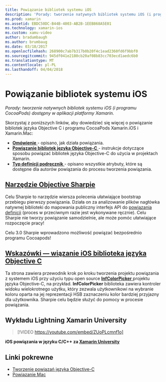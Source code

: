 ```yaml
---
title: Powiązanie bibliotek systemu iOS
description: 'Porady: tworzenie natywnych bibliotek systemu iOS (i programu CocoaPods) dostępny w aplikacji platformy Xamarin.'
ms.prod: xamarin
ms.assetid: EBDC50DC-B44B-4003-AB2B-1EEB868A5E01
ms.technology: xamarin-ios
ms.custom: xamu-video
author: bradumbaugh
ms.author: brumbaug
ms.date: 03/18/2017
ms.openlocfilehash: 268900c7ab7b317b0b20f4c1ead2360fd6f9bbf0
ms.sourcegitcommit: 945df041e2180cb20af08b83cc703ecd1aedc6b0
ms.translationtype: MT
ms.contentlocale: pl-PL
ms.lasthandoff: 04/04/2018
---
```

# <a name="binding-ios-libraries"></a>Powiązanie bibliotek systemu iOS

_Porady: tworzenie natywnych bibliotek systemu iOS (i programu CocoaPods) dostępny w aplikacji platformy Xamarin._

Skorzystaj z poniższych linków, aby dowiedzieć się więcej o powiązanie bibliotek języka Objective C i programu CocoaPods Xamarin.iOS i Xamarin.Mac:

- [**Omówienie** ](~/cross-platform/macios/binding/overview.md) -
  opisano, jak działa powiązania.
- [**Powiązanie bibliotek języka Objective-C** ](~/cross-platform/macios/binding/objective-c-libraries.md) -
  instrukcje dotyczące sposobu powiązać bibliotek języka Objective-C do użycia w projektach Xamarin.
- [**Typ definicji podręcznik** ](~/cross-platform/macios/binding/binding-types-reference.md) -
  opisano wszystkie atrybuty, które są dostępne dla autorów powiązania do procesu tworzenia powiązania.

## <a name="objective-sharpiecross-platformmaciosbindingobjective-sharpieindexmd"></a>[Narzędzie Objective Sharpie](~/cross-platform/macios/binding/objective-sharpie/index.md)

Celu Sharpie to narzędzie wiersza polecenia ułatwiające bootstrap przebiegu pierwszy powiązania.
Działa on za analizowanie plików nagłówka natywnej biblioteki do mapowania publiczny interfejs API do [powiązania definicji](~/cross-platform/macios/binding/objective-c-libraries.md) (proces w przeciwnym razie jest wykonywane ręcznie). Celu Sharpie nie tworzy powiązanie samodzielnie, ale może pomóc ułatwiające rozpoczęcie pracy!

Celu 3.0 Sharpie wprowadzono możliwość powiązać bezpośrednio programu Cocoapods!

## <a name="walkthrough---binding-an-ios-objective-c-librarywalkthroughmd"></a>[Wskazówki — wiązanie iOS biblioteka języka Objective C](walkthrough.md)

Ta strona zawiera przewodnik krok po kroku tworzenia projektu powiązania z systemem iOS przy użyciu typu open source [ **InfColorPicker** ](https://github.com/InfinitApps/InfColorPicker) projektu języka Objective-C, na przykład. **InfColorPicker** biblioteka zawiera kontroler widoku wielokrotnego użytku, który zezwala użytkownikowi na wybranie koloru oparta na jej reprezentacji HSB zaznaczeniu kolor bardziej przyjazny dla użytkownika.
Sharpie celu będzie służyć do pomocy w procesie powiązania.

## <a name="xamarin-university-lightning-lecture"></a>Wykładu Lightning Xamarin University

> [!VIDEO https://youtube.com/embed/ZUoPLcmnf1o]

**iOS powiązania w języku C/C++ za [Xamarin University](https://university.xamarin.com/)**

## <a name="related-links"></a>Linki pokrewne

- [Tworzenie powiązań języka Objective-C](~/cross-platform/macios/binding/index.md)
- [Powiązanie Mac](~/mac/platform/binding.md)

